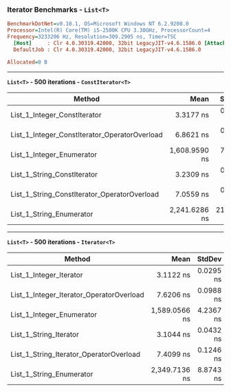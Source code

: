 ### Iterator Benchmarks - `List<T>`

``` ini
BenchmarkDotNet=v0.10.1, OS=Microsoft Windows NT 6.2.9200.0
Processor=Intel(R) Core(TM) i5-2500K CPU 3.30GHz, ProcessorCount=4
Frequency=3233206 Hz, Resolution=309.2905 ns, Timer=TSC
  [Host]     : Clr 4.0.30319.42000, 32bit LegacyJIT-v4.6.1586.0 [AttachedDebugger]
  DefaultJob : Clr 4.0.30319.42000, 32bit LegacyJIT-v4.6.1586.0

Allocated=0 B  
```

---

**`List<T>` - 500 iterations - `ConstIterator<T>`**

|                                        Method |          Mean |     StdDev |           Min |           Max |
|---------------------------------------------- |--------------: |-----------: |--------------: |--------------: |
|                  List_1_Integer_ConstIterator |     3.3177 ns |  0.1054 ns |     3.2096 ns |     3.5459 ns |
| List_1_Integer_ConstIterator_OperatorOverload |     6.8621 ns |  0.0110 ns |     6.8443 ns |     6.8840 ns |
|                     List_1_Integer_Enumerator | 1,608.9590 ns |  7.7014 ns | 1,597.8792 ns | 1,623.8925 ns |
|                   List_1_String_ConstIterator |     3.2309 ns |  0.0199 ns |     3.2056 ns |     3.2730 ns |
|  List_1_String_ConstIterator_OperatorOverload |     7.0559 ns |  0.0246 ns |     7.0148 ns |     7.1057 ns |
|                      List_1_String_Enumerator | 2,241.6286 ns | 21.0164 ns | 2,203.2050 ns | 2,277.9249 ns |

---

**`List<T>` - 500 iterations - `Iterator<T>`**

|                                   Method |          Mean |    StdDev |           Min |           Max |
|----------------------------------------- |--------------: |----------: |--------------: |--------------: |
|                  List_1_Integer_Iterator |     3.1122 ns | 0.0295 ns |     3.0813 ns |     3.1877 ns |
| List_1_Integer_Iterator_OperatorOverload |     7.6206 ns | 0.0988 ns |     7.4760 ns |     7.8317 ns |
|                List_1_Integer_Enumerator | 1,589.0566 ns | 4.2367 ns | 1,581.1995 ns | 1,597.3706 ns |
|                   List_1_String_Iterator |     3.1044 ns | 0.0432 ns |     3.0523 ns |     3.2062 ns |
|  List_1_String_Iterator_OperatorOverload |     7.4099 ns | 0.1246 ns |     7.1534 ns |     7.6247 ns |
|                 List_1_String_Enumerator | 2,349.7136 ns | 8.8743 ns | 2,333.8491 ns | 2,368.3479 ns |
